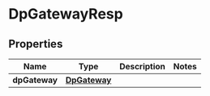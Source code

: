# DpGatewayResp

## Properties
Name | Type | Description | Notes
------------ | ------------- | ------------- | -------------
**dpGateway** | [**DpGateway**](DpGateway.md) |  | 
